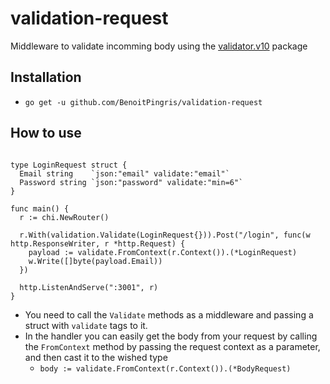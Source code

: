 # validation-request

Middleware to validate incomming body using the [validator.v10](https://godoc.org/gopkg.in/go-playground/validator.v10) package

## Installation

- `go get -u github.com/BenoitPingris/validation-request`


## How to use

```golang

type LoginRequest struct {
  Email string    `json:"email" validate:"email"`
  Password string `json:"password" validate:"min=6"`
}

func main() {
  r := chi.NewRouter()

  r.With(validation.Validate(LoginRequest{})).Post("/login", func(w http.ResponseWriter, r *http.Request) {
    payload := validate.FromContext(r.Context()).(*LoginRequest)
    w.Write([]byte(payload.Email))
  })
  
  http.ListenAndServe(":3001", r)
}
```

- You need to call the `Validate` methods as a middleware and passing a struct with `validate` tags to it.
- In the handler you can easily get the body from your request by calling the `FromContext` method by passing the request context as a parameter, and then cast it to the wished type
  - `body := validate.FromContext(r.Context()).(*BodyRequest)`